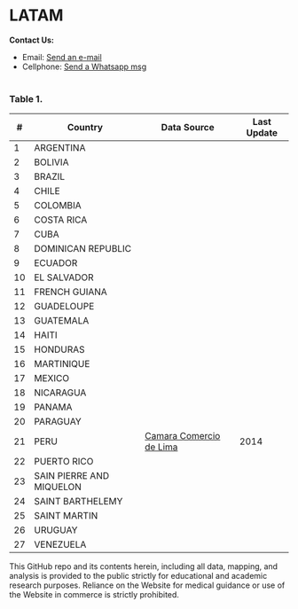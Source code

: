 # LATAM

<b>Contact Us: </b><br>

- Email: [Send an e-mail](pablo.diazv@pucp.edu.pe)
- Cellphone: [Send a Whatsapp msg](https://api.whatsapp.com/send?phone=51938438089&text=Hi,%20I%27m%20comming%20from%20Github)
  <br><br>

### Table 1.

| #   | Country                  | Data Source                                       | Last Update |
| --- | ------------------------ | ------------------------------------------------- | ----------- |
| 1   | ARGENTINA                |                                                   |             |
| 2   | BOLIVIA                  |                                                   |             |
| 3   | BRAZIL                   |                                                   |             |
| 4   | CHILE                    |                                                   |             |
| 5   | COLOMBIA                 |                                                   |             |
| 6   | COSTA RICA               |                                                   |             |
| 7   | CUBA                     |                                                   |             |
| 8   | DOMINICAN REPUBLIC       |                                                   |             |
| 9   | ECUADOR                  |                                                   |             |
| 10  | EL SALVADOR              |                                                   |             |
| 11  | FRENCH GUIANA            |                                                   |             |
| 12  | GUADELOUPE               |                                                   |             |
| 13  | GUATEMALA                |                                                   |             |
| 14  | HAITI                    |                                                   |             |
| 15  | HONDURAS                 |                                                   |             |
| 16  | MARTINIQUE               |                                                   |             |
| 17  | MEXICO                   |                                                   |             |
| 18  | NICARAGUA                |                                                   |             |
| 19  | PANAMA                   |                                                   |             |
| 20  | PARAGUAY                 |                                                   |             |
| 21  | PERU                     | [Camara Comercio de Lima](https://bit.ly/2UTBsuU) | 2014        |
| 22  | PUERTO RICO              |                                                   |             |
| 23  | SAIN PIERRE AND MIQUELON |                                                   |             |
| 24  | SAINT BARTHELEMY         |                                                   |             |
| 25  | SAINT MARTIN             |                                                   |             |
| 26  | URUGUAY                  |                                                   |             |
| 27  | VENEZUELA                |                                                   |             |

This GitHub repo and its contents herein, including all data, mapping, and analysis is provided to the public strictly for educational and academic research purposes. Reliance on the Website for medical guidance or use of the Website in commerce is strictly prohibited.

